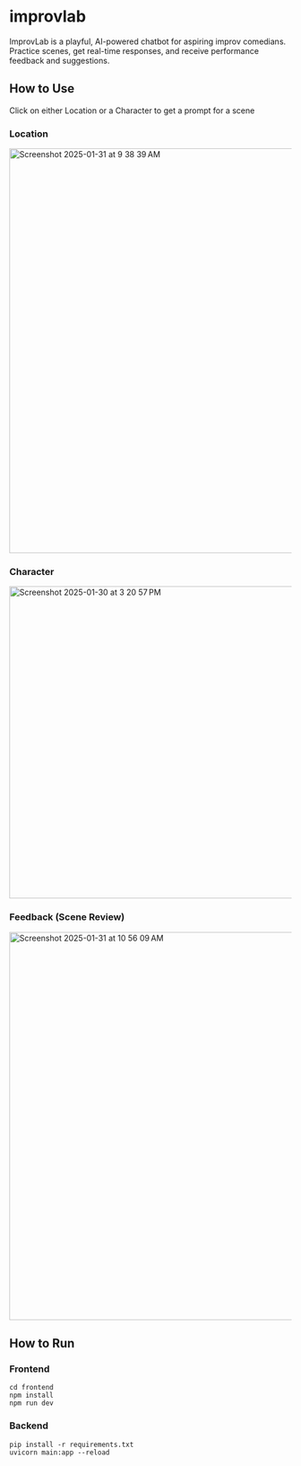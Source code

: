 # improvlab
ImprovLab is a playful, AI-powered chatbot for aspiring improv comedians. Practice scenes, get real-time responses, and receive performance feedback and suggestions.

## How to Use
Click on either Location or a Character to get a prompt for a scene

### Location
<img width="721" alt="Screenshot 2025-01-31 at 9 38 39 AM" src="https://github.com/user-attachments/assets/4d0fd517-3611-4001-b77c-e5241927e243" />

### Character
<img width="556" alt="Screenshot 2025-01-30 at 3 20 57 PM" src="https://github.com/user-attachments/assets/38cb772f-8a3e-488a-b1fc-b89d8e9ade07" />

### Feedback (Scene Review)
<img width="691" alt="Screenshot 2025-01-31 at 10 56 09 AM" src="https://github.com/user-attachments/assets/cd9bac9e-3e40-47de-8702-ea33de982804" />

## How to Run
### Frontend
```
cd frontend 
npm install
npm run dev
```

### Backend
```
pip install -r requirements.txt
uvicorn main:app --reload
```

